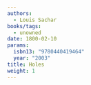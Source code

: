 ```yaml
---
authors:
  - Louis Sachar
books/tags:
  - unowned
date: 1800-02-10
params:
  isbn13: "9780440419464"
  year: "2003"
title: Holes
weight: 1
---
```


<!--more-->

